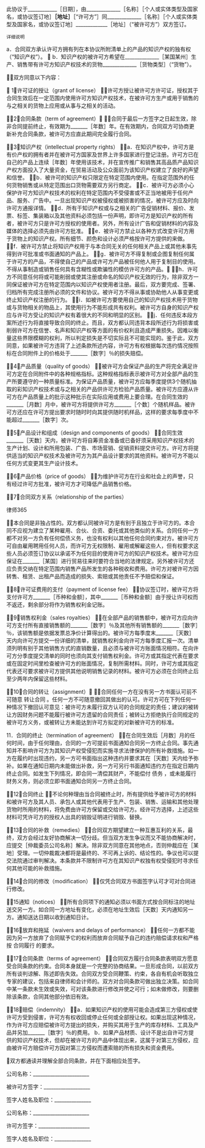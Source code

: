 
 此协议于____________［日期］，由______________［名称］［个人或实体类型及国家名，或协议签订地］______________［地址］______________［“许可方”］同______________［名称］［个人或实体类型及国家名，或协议签订地］_____________［地址］（“被许可方”）双方签订。


    详细说明
a．合同双方承认许可方拥有列在本协议所附清单上的产品的知识产权的独有权（“知识产权”）。
 b．知识产权的被许可方希望在______________［某国某州］生产、销售带有许可方知识产权技术的货物______________［货物类型］（“货物”）。


双方同意以下内容：


 1．许可证的授让（grant of license）
许可方授让被许可方许可证，授权其于合同生效后在一定范围内使用许可方知识产权技术，在被许可方生产或用于销售的与之相关的货物上应用或从事与之相关的活动。


2．合同条款（term of agreement）
合同于最后一方签字之日起生效，除非合同提前终止，有效期为_______［年数］年。在有效期内，合同双方可协商更新补充合同条款，被许可方应直此期间完全履行合同。


3．知识产权（intellectual property rights）
a．在知识产权中，许可方是有价产权的拥有者并在被许可方国家及世界上许多国家进行登记注册。许可方已在自己的产品上连续［年数］年使用该技术，并在宣传推广和销售其高品质产品知识产权方面投入了大量资金，在贸易活动及公众面前为该知识产权建立了良好的声望和信誉。
b．被许可的知识产权只限定在特定范围内使用。在指定范围外的任何货物销售或从特定范围出口货物需要双方另行商定。
c．被许可方必须小心保护许可方知识产权技术的权利在特定范围内不受侵害或不正当地被用于任何产品、服务、广告中。一旦出现知识产权被侵权或被损害的情况，被许可方应及时向许可方通报详情。
d．所有于知识产权或与之相关的广告促销材料、报价、发票、标签、集装箱以及其他资料必须包括一份声明，即许可方是知识产权的所有者，被许可方只是许可方授权的使用者。另外，所有设计广告和促销材料的内容及媒体的选择必须先由许可方批准。
e．被许可方禁止以各种方式改变许可方用于货物上的知识产权。所有细节、颜色和设计必须严格按许可方提供的来做。
f．被许可方禁止将知识产权用于与本合同无关的任何相关产品上或其他未事先得到许可批准或书面通知的产品上。
g．被许可方不得复制或企图复制任何属于许可方的产品，不得使自己的产品或许可方产品被任何他人用于复制目的使用。不得从事制造或销售任何具有含糊性或欺骗性的模仿许可方的产品。
h．许可方不同意任何将或可能削弱或使其注册或命名的知识产权无效的行为，除非双方一同保证被许可方在特定范围内以知识产权使用者注册。最后，双方要完成、签署、归档所有完成注册所必须的文件和协议。被许可方不得从事或协助他人从事变更或终止知识产权注册的行为。
i．如被许可方要使用自己的知识产权技术用于货物或与货物相关的物品上，其使用行为不能形成共有权利。被许可方自身的知识产权应与许可方受让的知识产权有着很大的不同和明显的区别。
j．任何违反本段方案所述行为将直接导致合同的终止。而且，双方都认同违背本段所述行为将损害或削弱许可方在信誉、名声和知识产权等方面的有价权利且造成严重损失。因难以衡量这些界限模糊的权利，所以判定损失是不切实际且不可能实现的。鉴于此，双方同意，如果被许可方违背了上述条款所述内容，许可方有权根据每次违约情况按照标在合同附件上的价格处于_______［数字］％的损失赔偿。


4．产品质量（quality of goods）
被许可方会保证产品的生产将完全满足许可方定在合同附件中的各种规格指标。这种规格指标表示被许可方对全部产品的生产所要遵守的一种质量标准。为保证产品质量，被许可方应每季度提供3个随机抽取的彩知识产权技术或与之相关的产品供许可方检验产品质量。被许可方应遵从许可方在产品质量上的批示这种批示在实际应用或费用上要合理。在合同生效的_______［月数］月中，被许可方将提供许可方_______［个数］个随机样品。被许可方还应在许可方提出要求时随时时向其提供随时机样品，这样的要求每季度中不能超过_______［数字］次。


5．产品设计和组成（design and components of goods）
合同生效_______［天数］天内，被许可方将自筹资金准备或已备好须采用知识产权技术的生产计划、设计和所用包装、广告、市场营销、促销资料提交许可方。许可方将提供适当的知识产权技术及被许可方为其产品设计要求的其他资料。被许可方不能以任何方式变更其生产设计技术。


6．产品价格（price of goods）
为维护许可方在行业和社会上的声誉，只有经过许可方批准，被许可方才可降低产品销售价格。


7．合同双方关系（relationship of the parties）




 
律师365






本合同是非独占性的。双方都认同被许可方是有别于且独立于许可方的。本合同不应视为建立了某种雇用、合伙、合资、委托或其他类似的关系。合同任何一方都不对另一方负有任何偿债义务，也没有权利以其他任何合同约束对方。被许可方可自由雇用聘用任何人员，而许可方无权限制、雇用或解雇这些人，但有权要求这些人员必须签订协议以承诺不为任何目的使用许可方的知识产权技术。被许可方应保证在_______［某国］进行贸易往来时要符合当地的法律规定。另外被许可方还应负责交纳在特定范围内销售产品所发生的各种税收和费用。许可方对被许可方因转售、租赁、出租产品而造成的损失、索赔或其他责任不予赔偿和保证。




8．许可证费用的支付（payment of license fee）
协议签订时，被许可方将支付许可方_______［币种和金额］，其中_______［币种和金额］由于授让许可权而不返还，剩余部分将作为销售权利金记账。


9．销售权利金（sales royalties）
在全部产品的销售额中，被许可方应向许可方支付所有直接销售额的_______［数字］％及其他所有销售额的_______［数字］％，该销售额是依据发票总净价计算得出的。被许可方每季度末_______［天数］天内向许可方提交一份详细的清单，就销售权利金向许可方每季度汇报一次。清单须列明有别于其他销售方式的直销数量，且必须与被许可方账面情况相符。在向许可方分季度提交清单的同时也须向其支付销售权利金。许可方或其指定代表在要求或在固定时间里检查被许可方的账面情况，复制所需材料。同时，许可方或其指定代表还可要求被许可方提供其他说明销售记录的材料。被许可方必须在合同终止后至少两年内保留这些材料。


10．合同的转让（assignment）
合同任何一方在没有另一方书面认可前不可随意
转让合同
。任何一方不可随意撤回其做出的认可。许可方可在下列任何一种情况下撤回认可意见：被许可方未履行双方认可的合同规定的责任；建议的被转让方因财务问题不能履行被许可方遗留的合同责任；被转让方拒绝执行合同规定的被许可方义务，或被转让方未能达到许可方拟定的对新被许可方的标准。


11．合同的终止（termination of agreement）
在合同生效后［月数］月的任何时间，由于任何理由，合同的一方可提前书面通知合同另一方终止合同。事先通知并不影响许可方为其知识产权受侵犯而实施寻求法律保护的所有补救措施。如一方在履约时出现违约，另一方可书面指出这种违约并要求其在［天数］天内给予弥补。如果在通知日期内未能做出补救，另一方可另行书面通知违约方在指定日期内终止合同。如发生下列情况，即合同一清偿其财产，不能偿付
债务
，或未能履行财务义务，则必须立即书面通知合同另一方终止合同。


12．合同终止
不论何种理由当合同被终止时，所有提供给予被许可方的材料和被许可方及其人员、承包人或其他代表用于生产、包装、销售、运输和其他处理货物时所用的材料，将免费由许可方保留或交给许可方。经许可方选择，上述这些材料可凭许可方的授权人出具的销毁证明进行销毁、替换。


13．合同的补救（remedies）
合同双方期望建立一种互惠互利的关系，最终，双方会经过友好协商解决一切分歧。但当双方发生争议而又不能协商解决时，应提交［仲裁委员公司名称］解决。除非双方同意在其他地点，否则仲裁应在［某地］受理。一切仲裁裁决都将是最终的、不可再上诉的、结论性的。争议也可以提交法院通过审判解决。本条款并不限制许可方在其知识产权独有权受侵犯时寻求任何其他可能的补救措施。


14．合同的修改（modification）
仅凭合同双方书面签字认可才可对合同进行修改。


15通知（notices）
所有合同项下的通知必须以书面方式按合同标注的地址送交另一方。如合同一方地址有变化，必须在地址生效后［天数］天内通知另一方。通知送达日期以收到通知日计。


16．放弃和拖延（waivers and delays of performance）
任何一方都不能因为另一方放弃了合同赋予它的权利而放弃合同赋予自己的违约赔偿请求权和严格按
合同履行
的要求。


17．合同条款（terms of agreement）
合同双方履行合同条款表明双方愿意受合同条款的约束。合同本身就是一个完整的协商结果。一旦形成合同，以前双方所有谈判谅解、陈述即告失效。合同双方受合同鞭策、约束，各自有机会听取独立专家的建议，包括来自律师和会计师的。双方对合同条款可做出独立决策。如合同中某一条款未生效或失效，可对该条款进行修改并使之可行；如未做修改，则要删除该条款，合同其他部分依旧有效。


18．赔偿（indemnity）
a．如果知识产权的使用可能会造成第三方侵权或使许可方受到侵害，许可方有权收回或停止任何或全部授让权。如果出现这种情况，作为许可方应赔偿被许可方提出的损失，并购买其用于生产的库存材料、工具及产品并另加_______［数字］％的费用。
b．如果产品材质、设计不是出自许可方提供的知识产权技术，但却在被许可方的产品中体现出来，这属于对第三方侵权，应由被许可方赔偿许可方因对第三方侵权而遭索赔的所有损失和资金费用。


  双方都通读并理解全部合同条款，并在下面相应处签字。


 



 公司名称：_______________________
 
被许可方签字：___________________
 
签字人姓名及职位：_______________
 


 

  公司名称：_______________________
  
许可方签字：_____________________
  
签字人姓名及职位：_______________
  

 
  

 
  
 
   
 
   
 
    


    
 

    


    


    
 
 
   
 
  
 
 


